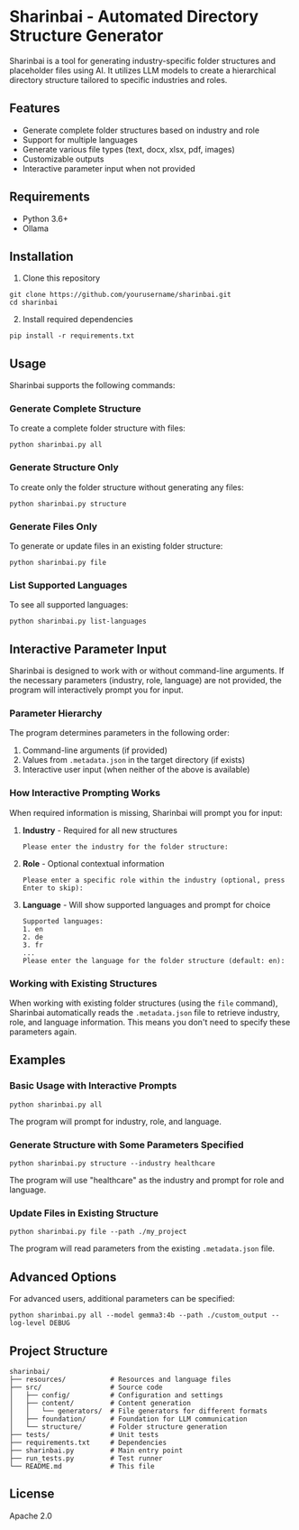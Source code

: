 # Sharinbai - Automated Directory Structure Generator

Sharinbai is a tool for generating industry-specific folder structures and placeholder files using AI.
It utilizes LLM models to create a hierarchical directory structure tailored to specific industries and roles.

## Features

- Generate complete folder structures based on industry and role
- Support for multiple languages
- Generate various file types (text, docx, xlsx, pdf, images)
- Customizable outputs
- Interactive parameter input when not provided

## Requirements

- Python 3.6+
- Ollama

## Installation

1. Clone this repository
```
git clone https://github.com/yourusername/sharinbai.git
cd sharinbai
```

2. Install required dependencies
```
pip install -r requirements.txt
```

## Usage

Sharinbai supports the following commands:

### Generate Complete Structure

To create a complete folder structure with files:

```
python sharinbai.py all
```

### Generate Structure Only

To create only the folder structure without generating any files:

```
python sharinbai.py structure
```

### Generate Files Only

To generate or update files in an existing folder structure:

```
python sharinbai.py file
```

### List Supported Languages

To see all supported languages:

```
python sharinbai.py list-languages
```

## Interactive Parameter Input

Sharinbai is designed to work with or without command-line arguments. If the necessary parameters (industry, role, language) are not provided, the program will interactively prompt you for input.

### Parameter Hierarchy

The program determines parameters in the following order:

1. Command-line arguments (if provided)
2. Values from `.metadata.json` in the target directory (if exists)
3. Interactive user input (when neither of the above is available)

### How Interactive Prompting Works

When required information is missing, Sharinbai will prompt you for input:

1. **Industry** - Required for all new structures
   ```
   Please enter the industry for the folder structure:
   ```

2. **Role** - Optional contextual information
   ```
   Please enter a specific role within the industry (optional, press Enter to skip):
   ```

3. **Language** - Will show supported languages and prompt for choice
   ```
   Supported languages:
   1. en
   2. de
   3. fr
   ...
   Please enter the language for the folder structure (default: en):
   ```

### Working with Existing Structures

When working with existing folder structures (using the `file` command), Sharinbai automatically reads the `.metadata.json` file to retrieve industry, role, and language information. This means you don't need to specify these parameters again.

## Examples

### Basic Usage with Interactive Prompts

```
python sharinbai.py all
```
The program will prompt for industry, role, and language.

### Generate Structure with Some Parameters Specified

```
python sharinbai.py structure --industry healthcare
```
The program will use "healthcare" as the industry and prompt for role and language.

### Update Files in Existing Structure

```
python sharinbai.py file --path ./my_project
```
The program will read parameters from the existing `.metadata.json` file.

## Advanced Options

For advanced users, additional parameters can be specified:

```
python sharinbai.py all --model gemma3:4b --path ./custom_output --log-level DEBUG
```

## Project Structure

```
sharinbai/
├── resources/           # Resources and language files
├── src/                 # Source code
│   ├── config/          # Configuration and settings
│   ├── content/         # Content generation 
│   │   └── generators/  # File generators for different formats
│   ├── foundation/      # Foundation for LLM communication
│   └── structure/       # Folder structure generation
├── tests/               # Unit tests
├── requirements.txt     # Dependencies
├── sharinbai.py         # Main entry point
├── run_tests.py         # Test runner
└── README.md            # This file
```

## License

Apache 2.0
